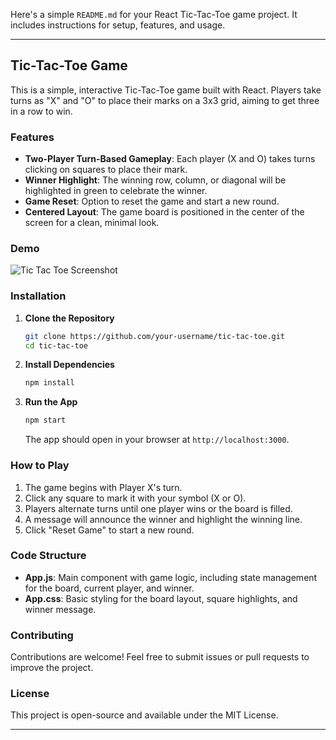 Here's a simple `README.md` for your React Tic-Tac-Toe game project. It includes instructions for setup, features, and usage.

---

## Tic-Tac-Toe Game

This is a simple, interactive Tic-Tac-Toe game built with React. Players take turns as "X" and "O" to place their marks on a 3x3 grid, aiming to get three in a row to win.

### Features
- **Two-Player Turn-Based Gameplay**: Each player (X and O) takes turns clicking on squares to place their mark.
- **Winner Highlight**: The winning row, column, or diagonal will be highlighted in green to celebrate the winner.
- **Game Reset**: Option to reset the game and start a new round.
- **Centered Layout**: The game board is positioned in the center of the screen for a clean, minimal look.

### Demo
![Tic Tac Toe Screenshot](screenshot.png) <!-- Optional: Add a screenshot if you have one -->

### Installation

1. **Clone the Repository**
   ```bash
   git clone https://github.com/your-username/tic-tac-toe.git
   cd tic-tac-toe
   ```

2. **Install Dependencies**
   ```bash
   npm install
   ```

3. **Run the App**
   ```bash
   npm start
   ```

   The app should open in your browser at `http://localhost:3000`.

### How to Play
1. The game begins with Player X's turn.
2. Click any square to mark it with your symbol (X or O).
3. Players alternate turns until one player wins or the board is filled.
4. A message will announce the winner and highlight the winning line.
5. Click "Reset Game" to start a new round.

### Code Structure

- **App.js**: Main component with game logic, including state management for the board, current player, and winner.
- **App.css**: Basic styling for the board layout, square highlights, and winner message.

### Contributing
Contributions are welcome! Feel free to submit issues or pull requests to improve the project.

### License
This project is open-source and available under the MIT License.

--- 
